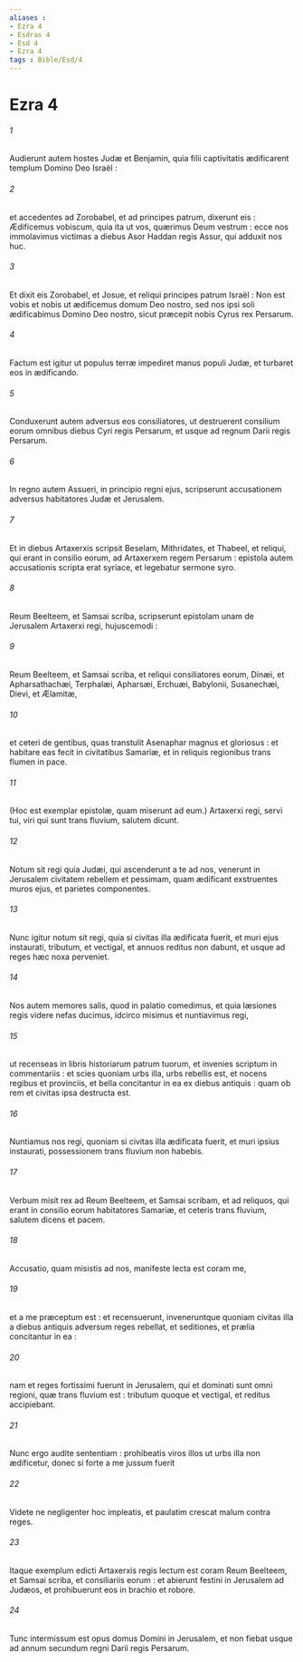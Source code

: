 ```yaml
---
aliases : 
- Ezra 4
- Esdras 4
- Esd 4
- Ezra 4
tags : Bible/Esd/4
---
```


# Ezra 4

###### 1
Audierunt autem hostes Judæ et Benjamin, quia filii captivitatis ædificarent templum Domino Deo Israël :
###### 2
et accedentes ad Zorobabel, et ad principes patrum, dixerunt eis : Ædificemus vobiscum, quia ita ut vos, quærimus Deum vestrum : ecce nos immolavimus victimas a diebus Asor Haddan regis Assur, qui adduxit nos huc.
###### 3
Et dixit eis Zorobabel, et Josue, et reliqui principes patrum Israël : Non est vobis et nobis ut ædificemus domum Deo nostro, sed nos ipsi soli ædificabimus Domino Deo nostro, sicut præcepit nobis Cyrus rex Persarum.
###### 4
Factum est igitur ut populus terræ impediret manus populi Judæ, et turbaret eos in ædificando.
###### 5
Conduxerunt autem adversus eos consiliatores, ut destruerent consilium eorum omnibus diebus Cyri regis Persarum, et usque ad regnum Darii regis Persarum.
###### 6
In regno autem Assueri, in principio regni ejus, scripserunt accusationem adversus habitatores Judæ et Jerusalem.
###### 7
Et in diebus Artaxerxis scripsit Beselam, Mithridates, et Thabeel, et reliqui, qui erant in consilio eorum, ad Artaxerxem regem Persarum : epistola autem accusationis scripta erat syriace, et legebatur sermone syro.
###### 8
Reum Beelteem, et Samsai scriba, scripserunt epistolam unam de Jerusalem Artaxerxi regi, hujuscemodi :
###### 9
Reum Beelteem, et Samsai scriba, et reliqui consiliatores eorum, Dinæi, et Apharsathachæi, Terphalæi, Apharsæi, Erchuæi, Babylonii, Susanechæi, Dievi, et Ælamitæ,
###### 10
et ceteri de gentibus, quas transtulit Asenaphar magnus et gloriosus : et habitare eas fecit in civitatibus Samariæ, et in reliquis regionibus trans flumen in pace.
###### 11
(Hoc est exemplar epistolæ, quam miserunt ad eum.) Artaxerxi regi, servi tui, viri qui sunt trans fluvium, salutem dicunt.
###### 12
Notum sit regi quia Judæi, qui ascenderunt a te ad nos, venerunt in Jerusalem civitatem rebellem et pessimam, quam ædificant exstruentes muros ejus, et parietes componentes.
###### 13
Nunc igitur notum sit regi, quia si civitas illa ædificata fuerit, et muri ejus instaurati, tributum, et vectigal, et annuos reditus non dabunt, et usque ad reges hæc noxa perveniet.
###### 14
Nos autem memores salis, quod in palatio comedimus, et quia læsiones regis videre nefas ducimus, idcirco misimus et nuntiavimus regi,
###### 15
ut recenseas in libris historiarum patrum tuorum, et invenies scriptum in commentariis : et scies quoniam urbs illa, urbs rebellis est, et nocens regibus et provinciis, et bella concitantur in ea ex diebus antiquis : quam ob rem et civitas ipsa destructa est.
###### 16
Nuntiamus nos regi, quoniam si civitas illa ædificata fuerit, et muri ipsius instaurati, possessionem trans fluvium non habebis.
###### 17
Verbum misit rex ad Reum Beelteem, et Samsai scribam, et ad reliquos, qui erant in consilio eorum habitatores Samariæ, et ceteris trans fluvium, salutem dicens et pacem.
###### 18
Accusatio, quam misistis ad nos, manifeste lecta est coram me,
###### 19
et a me præceptum est : et recensuerunt, inveneruntque quoniam civitas illa a diebus antiquis adversum reges rebellat, et seditiones, et prælia concitantur in ea :
###### 20
nam et reges fortissimi fuerunt in Jerusalem, qui et dominati sunt omni regioni, quæ trans fluvium est : tributum quoque et vectigal, et reditus accipiebant.
###### 21
Nunc ergo audite sententiam : prohibeatis viros illos ut urbs illa non ædificetur, donec si forte a me jussum fuerit
###### 22
Videte ne negligenter hoc impleatis, et paulatim crescat malum contra reges.
###### 23
Itaque exemplum edicti Artaxerxis regis lectum est coram Reum Beelteem, et Samsai scriba, et consiliariis eorum : et abierunt festini in Jerusalem ad Judæos, et prohibuerunt eos in brachio et robore.
###### 24
Tunc intermissum est opus domus Domini in Jerusalem, et non fiebat usque ad annum secundum regni Darii regis Persarum.
